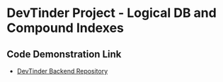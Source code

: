 # DevTinder Project - Logical DB and Compound Indexes

## Code Demonstration Link

* [DevTinder Backend Repository](https://github.com/akshadjaiswal/devTinder-backend)